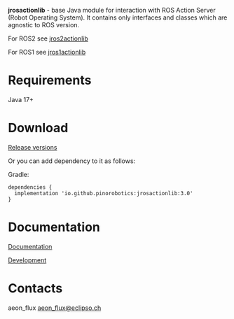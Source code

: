**jrosactionlib** - base Java module for interaction with ROS Action Server (Robot Operating System). It contains only interfaces and classes which are agnostic to ROS version.

For ROS2 see [jros2actionlib](https://github.com/pinorobotics/jros2actionlib)

For ROS1 see [jros1actionlib](https://github.com/pinorobotics/jros1actionlib)

# Requirements

Java 17+

# Download

[Release versions](jrosactionlib/release/CHANGELOG.md)

Or you can add dependency to it as follows:

Gradle:

```
dependencies {
  implementation 'io.github.pinorobotics:jrosactionlib:3.0'
}
```

# Documentation

[Documentation](http://pinoweb.freetzi.com/jrosactionlib)

[Development](DEVELOPMENT.md)

# Contacts

aeon_flux <aeon_flux@eclipso.ch>
